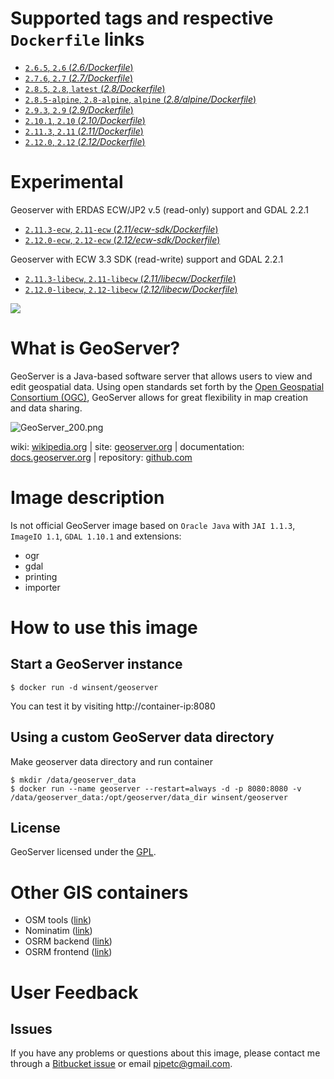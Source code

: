# Supported tags and respective `Dockerfile` links #

- [`2.6.5`, `2.6` (*2.6/Dockerfile*)](https://bitbucket.org/ololoteam/geoserver-docker/src/default/2.6)
- [`2.7.6`, `2.7` (*2.7/Dockerfile*)](https://bitbucket.org/ololoteam/geoserver-docker/src/default/2.7)
- [`2.8.5`, `2.8`, `latest` (*2.8/Dockerfile*)](https://bitbucket.org/ololoteam/geoserver-docker/src/default/2.8)
- [`2.8.5-alpine`, `2.8-alpine`, `alpine` (*2.8/alpine/Dockerfile*)](https://bitbucket.org/ololoteam/geoserver-docker/src/default/2.8/alpine)
- [`2.9.3`, `2.9` (*2.9/Dockerfile*)](https://bitbucket.org/ololoteam/geoserver-docker/src/default/2.9)
- [`2.10.1`, `2.10` (*2.10/Dockerfile*)](https://bitbucket.org/ololoteam/geoserver-docker/src/default/2.10)
- [`2.11.3`, `2.11` (*2.11/Dockerfile*)](https://bitbucket.org/ololoteam/geoserver-docker/src/default/2.11)
- [`2.12.0`, `2.12` (*2.12/Dockerfile*)](https://bitbucket.org/ololoteam/geoserver-docker/src/default/2.12)

# Experimental
Geoserver with ERDAS ECW/JP2 v.5 (read-only) support and GDAL 2.2.1

- [`2.11.3-ecw`, `2.11-ecw` (*2.11/ecw-sdk/Dockerfile*)](https://bitbucket.org/ololoteam/geoserver-docker/src/default/2.11/ecw-sdk)
- [`2.12.0-ecw`, `2.12-ecw` (*2.12/ecw-sdk/Dockerfile*)](https://bitbucket.org/ololoteam/geoserver-docker/src/default/2.12/ecw-sdk)

Geoserver with ECW 3.3 SDK (read-write) support and GDAL 2.2.1

- [`2.11.3-libecw`, `2.11-libecw` (*2.11/libecw/Dockerfile*)](https://bitbucket.org/ololoteam/geoserver-docker/src/default/2.11/libecw)
- [`2.12.0-libecw`, `2.12-libecw` (*2.12/libecw/Dockerfile*)](https://bitbucket.org/ololoteam/geoserver-docker/src/default/2.12/libecw)

[![](https://badge.imagelayers.io/winsent/geoserver:latest.svg)](https://imagelayers.io/?images=winsent/geoserver:latest,winsent/geoserver:2.6,winsent%2Fgeoserver:2.7,winsent/geoserver:2.8,winsent/geoserver:2.9,winsent/geoserver:2.10)

# What is GeoServer? #
GeoServer is a Java-based software server that allows users to view and edit geospatial data. Using open standards set forth by the [Open Geospatial Consortium (OGC)](http://www.opengeospatial.org/), GeoServer allows for great flexibility in map creation and data sharing.

![GeoServer_200.png](http://static.geoserver.org/images/GeoServer_200.png)

wiki: [wikipedia.org](https://wikipedia.org/wiki/GeoServer) | site: [geoserver.org](http://geoserver.org/) | documentation: [docs.geoserver.org](http://docs.geoserver.org/) | repository: [github.com](https://github.com/geoserver/geoserver)
# Image description #

Is not official GeoServer image based on `Oracle Java` with `JAI 1.1.3`, `ImageIO 1.1`, `GDAL 1.10.1` and extensions:

* ogr
* gdal
* printing
* importer

# How to use this image #
## Start a GeoServer instance ##

```console
$ docker run -d winsent/geoserver

```
You can test it by visiting http://container-ip:8080

## Using a custom GeoServer data directory ##
Make geoserver data directory and run container
```console
$ mkdir /data/geoserver_data
$ docker run --name geoserver --restart=always -d -p 8080:8080 -v /data/geoserver_data:/opt/geoserver/data_dir winsent/geoserver

```

## License ##
GeoServer licensed under the [GPL](http://www.gnu.org/licenses/old-licenses/gpl-2.0.html).

# Other GIS containers

* OSM tools ([link](https://hub.docker.com/r/cartography/osmtools/))
* Nominatim ([link](https://hub.docker.com/r/cartography/nominatim-docker/))
* OSRM backend ([link](https://hub.docker.com/r/cartography/osrm-backend-docker/))
* OSRM frontend ([link](https://hub.docker.com/r/cartography/osrm-frontend-docker/))


# User Feedback

## Issues

If you have any problems or questions about this image, please contact me through a [Bitbucket issue](https://bitbucket.org/ololoteam/geoserver-docker/issues) or email [pipetc@gmail.com](mailto:pipetc@gmail.com).